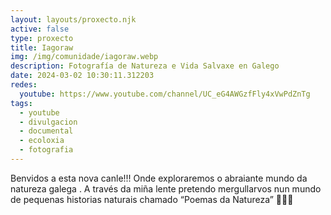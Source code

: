 ```yaml
---
layout: layouts/proxecto.njk
active: false
type: proxecto
title: Iagoraw
img: /img/comunidade/iagoraw.webp
description: Fotografía de Natureza e Vida Salvaxe en Galego
date: 2024-03-02 10:30:11.312203
redes:
  youtube: https://www.youtube.com/channel/UC_eG4AWGzfFly4xVwPdZnTg
tags:
  - youtube
  - divulgacion
  - documental
  - ecoloxia
  - fotografia
---
```

Benvidos a esta nova canle!!! Onde exploraremos o abraiante mundo da natureza galega .
A través da miña lente pretendo mergullarvos nun mundo de pequenas historias naturais chamado “Poemas da Natureza”
🩵🍃🦦